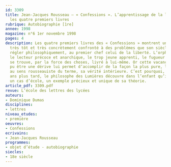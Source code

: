 ```yaml
---
id: 3309
title: Jean-Jacques Rousseau – « Confessions ». L’apprentissage de la liberté dans
  les quatre premiers livres 
rubrique: Autobiographie [1re]
annee: 1998
magazine: n°6 1er novembre 1998
pages: 4
description: Les quatre premiers livres des « Confessions » montrent un jeune Rousseau
  très tôt et très concrètement confronté à des problèmes que son siècle aimait à
  régler philosophiquement, au premier chef celui de la liberté. L’orphelin de mère,
  le lecteur précoce et anarchique, le trop jeune apprenti, le fugueur irrépressible,
  se trouve, par la force des choses, livré à lui-même. Or cette vacance qui aurait
  pu être une dérive lui permet d’accomplir de la façon la plus pure, la plus naturelle,
  au sens rousseauiste du terme, sa vérité intérieure. C’est pourquoi, près de cinquante
  ans plus tard, le philosophe des Lumières découvre dans l’enfant qu’il fut comme
  un cas d’école, un exemple précieux et unique de sa théorie.
article_pdf: 3309.pdf
revue: L’école des lettres des lycées
auteurs:
- Dominique Dumas
disciplines:
- lettres
niveau_etudes:
- première
oeuvres:
- Confessions
ecrivains:
- Jean-Jacques Rousseau
programmes:
- objet d’étude - autobiographie
siecles:
- 18e siècle
---
```

